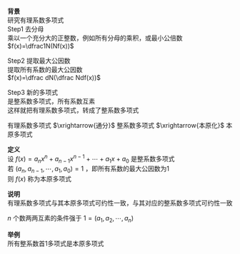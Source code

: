**背景**  
研究有理系数多项式  
Step1 去分母  
乘以一个充分大的正整数，例如所有分母的乘积，或最小公倍数  
 $f(x)=\dfrac1N(Nf(x))$   
  
Step2 提取最大公因数  
提取所有系数的最大公因数  
 $f(x)=\dfrac dN(\dfrac Ndf(x))$   
  
Step3 新的多项式  
是整系数多项式，所有系数互素  
这样就把有理系数多项式，转成了整系数多项式  
  
有理系数多项式 $\xrightarrow{通分}$ 整系数多项式 $\xrightarrow{本原化}$ 本原多项式  
  
**定义**  
设 $f(x)=a_nx^n+a_{n-1}x^{n-1}+\cdots+a_1x+a_0$ 是整系数多项式  
若 $(a_n,a_{n-1},\cdots,a_1,a_0)=1$ ，即所有系数的最大公因数为1  
则 $f(x)$ 称为本原多项式  
  
**说明**  
有理系数多项式与其本原多项式可约性一致，与其对应的整系数多项式可约性一致  
  
 $n$ 个数两两互素的条件强于 $1=(a_1,a_2,\cdots,a_n)$   
  
**举例**  
所有整系数首1多项式是本原多项式  
